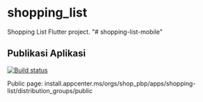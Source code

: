 # shopping_list

Shopping List Flutter project.
"# shopping-list-mobile" 

## Publikasi Aplikasi

[![Build status](https://build.appcenter.ms/v0.1/apps/8b987b47-6e7b-484a-a099-a29461025aac/branches/main/badge)](https://appcenter.ms)

Public page:
install.appcenter.ms/orgs/shop_pbp/apps/shopping-list/distribution_groups/public